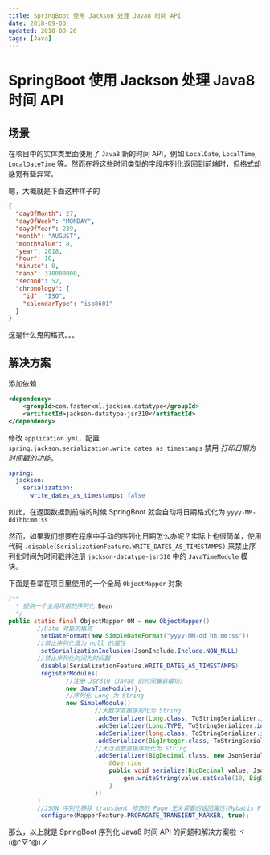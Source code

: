 ```yaml
---
title: SpringBoot 使用 Jackson 处理 Java8 时间 API
date: 2018-09-03
updated: 2018-09-20
tags: [Java]
---
```

# SpringBoot 使用 Jackson 处理 Java8 时间 API

## 场景

在项目中的实体类里面使用了 `Java8` 新的时间 API，例如 `LocalDate`, `LocalTime`, `LocalDateTime` 等。然而在将这些时间类型的字段序列化返回到前端时，但格式却感觉有些异常。

嗯，大概就是下面这种样子的

```json
{
  "dayOfMonth": 27,
  "dayOfWeek": "MONDAY",
  "dayOfYear": 239,
  "month": "AUGUST",
  "monthValue": 8,
  "year": 2018,
  "hour": 10,
  "minute": 0,
  "nano": 370000000,
  "second": 52,
  "chronology": {
    "id": "ISO",
    "calendarType": "iso8601"
  }
}
```

这是什么鬼的格式。。。

## 解决方案

添加依赖

```xml
<dependency>
    <groupId>com.fasterxml.jackson.datatype</groupId>
    <artifactId>jackson-datatype-jsr310</artifactId>
</dependency>
```

修改 `application.yml`，配置 `spring.jackson.serialization.write_dates_as_timestamps` 禁用 *打印日期为时间戳的功能*。

```yaml
spring:
  jackson:
    serialization:
      write_dates_as_timestamps: false
```

如此，在返回数据到前端的时候 SpringBoot 就会自动将日期格式化为 `yyyy-MM-ddThh:mm:ss`

然而，如果我们想要在程序中手动的序列化日期怎么办呢？实际上也很简单，使用代码 `.disable(SerializationFeature.WRITE_DATES_AS_TIMESTAMPS)` 来禁止序列化时间为时间戳并注册 `jackson-datatype-jsr310` 中的 `JavaTimeModule` 模块。

下面是吾辈在项目里使用的一个全局 `ObjectMapper` 对象

```java
/**
  * 提供一个全局可用的序列化 Bean
  */
public static final ObjectMapper OM = new ObjectMapper()
        //Date 对象的格式
        .setDateFormat(new SimpleDateFormat("yyyy-MM-dd hh:mm:ss"))
        //禁止序列化值为 null 的属性
        .setSerializationInclusion(JsonInclude.Include.NON_NULL)
        //禁止序列化时间为时间戳
        .disable(SerializationFeature.WRITE_DATES_AS_TIMESTAMPS)
        .registerModules(
                //注册 Jsr310（Java8 的时间兼容模块）
                new JavaTimeModule(),
                //序列化 Long 为 String
                new SimpleModule()
                        //大数字直接序列化为 String
                        .addSerializer(Long.class, ToStringSerializer.instance)
                        .addSerializer(Long.TYPE, ToStringSerializer.instance)
                        .addSerializer(long.class, ToStringSerializer.instance)
                        .addSerializer(BigInteger.class, ToStringSerializer.instance)
                        //大浮点数直接序列化为 String
                        .addSerializer(BigDecimal.class, new JsonSerializer<BigDecimal>() {
                            @Override
                            public void serialize(BigDecimal value, JsonGenerator gen, SerializerProvider serializers) throws IOException {
                                gen.writeString(value.setScale(10, BigDecimal.ROUND_HALF_UP).toPlainString());
                            }
                        })
        )
        //JSON 序列化移除 transient 修饰的 Page 无关紧要的返回属性(Mybatis Plus)
        .configure(MapperFeature.PROPAGATE_TRANSIENT_MARKER, true);
```

那么，以上就是 SpringBoot 序列化 Java8 时间 API 的问题和解决方案啦 ヾ(@^▽^@)ノ
